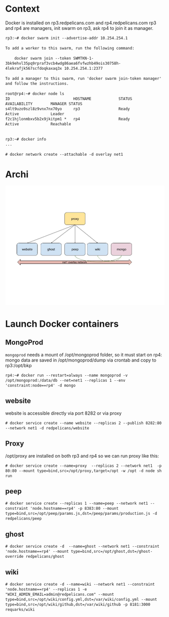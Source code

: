 <!-- TITLE: Docker -->


# Context

Docker is installed on rp3.redpelicans.com and rp4.redpelicans.com
rp3 and rp4 are managers, init swarm on rp3, ask rp4 to join it as manager.

```
rp3:~# docker swarm init --advertise-addr 10.254.254.1

To add a worker to this swarm, run the following command:

    docker swarm join --token SWMTKN-1-3bk9ehvl35pq9rpraf3vcb4wdg86aea6fvfwzhb49ois30758h-4lekrafjk567scfdoqkaxaq3x 10.254.254.1:2377

To add a manager to this swarm, run 'docker swarm join-token manager' and follow the instructions.

root@rp4:~# docker node ls
ID                            HOSTNAME            STATUS              AVAILABILITY        MANAGER STATUS
s4lt9uzo9szl8z9vnx7nx70yo     rp3                 Ready               Active              Leader
f2c1hjlonmbxv5b2x9jkitpm1 *   rp4                 Ready               Active              Reachable


rp3:~# docker info 
...

# docker network create --attachable -d overlay net1
```

# Archi

![Dessin Sans Titre](/uploads/dessin-sans-titre.jpg "Dessin Sans Titre")

# Launch Docker containers

## MongoProd

`mongoprod` needs a mount of /opt/mongoprod folder, so it must start on rp4:
mongo data are saved in /opt/mongoprod/dump via crontab and copy to rp3:/opt/bkp

```
rp4:~# docker run --restart=always --name mongoprod -v /opt/mongoprod:/data/db --net=net1 --replicas 1 --env 'constraint:node==rp4' -d mongo
```
## website

website is accessible directly via port 8282 or via proxy

```
# docker service create --name website --replicas 2 --publish 8282:80 --network net1 -d redpelicans/website

```

## Proxy

/opt/proxy are installed on both rp3 and rp4 so we can run proxy like this:

``` 
# docker service create --name=proxy  --replicas 2 --network net1  -p 80:80 --mount type=bind,src=/opt/proxy,target=/opt -w /opt -d node sh run
```


## peep

```
# docker service create --replicas 1 --name=peep --network net1 --constraint 'node.hostname==rp4' -p 8383:80 --mount type=bind,src=/opt/peep/params.js,dst=/peep/params/production.js -d  redpelicans/peep
```

## ghost

```
# docker service create -d  --name=ghost --network net1 --constraint 'node.hostname==rp4' --mount type=bind,src=/opt/ghost,dst=/ghost-override redpelicans/ghost
```

## wiki

```
# docker service create -d --name=wiki --network net1 --constraint 'node.hostname==rp4' --replicas 1 -e "WIKI_ADMIN_EMAIL=admin@redpelicans.com" --mount type=bind,src=/opt/wiki/config.yml,dst=/var/wiki/config.yml --mount type=bind,src=/opt/wiki/github,dst=/var/wiki/github -p 8181:3000 requarks/wiki
```

